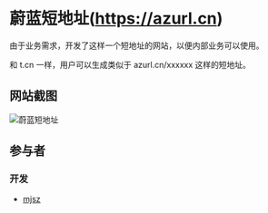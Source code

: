 # 蔚蓝短地址(https://azurl.cn)

由于业务需求，开发了这样一个短地址的网站，以便内部业务可以使用。

和 t.cn 一样，用户可以生成类似于 azurl.cn/xxxxxx 这样的短地址。

## 网站截图

![蔚蓝短地址](../images/azurl.cn.pnd)

## 参与者

### 开发

- [mjsz](https://blog.azpro.cn/)
